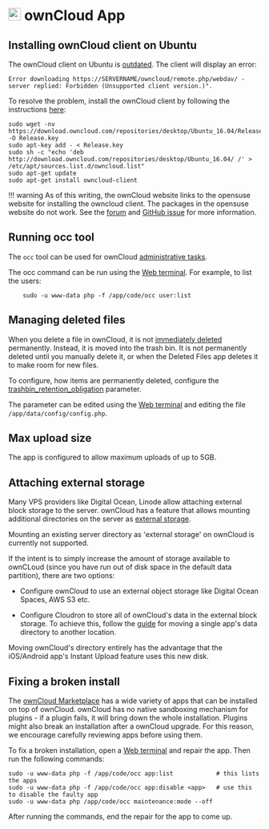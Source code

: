 # <img src="/documentation/img/owncloud-logo.png" width="25px"> ownCloud App

## Installing ownCloud client on Ubuntu

The ownCloud client on Ubuntu is [outdated](https://bugs.launchpad.net/ubuntu/+source/owncloud-client/+bug/1718308).
The client will display an error:
```
Error downloading https://SERVERNAME/owncloud/remote.php/webdav/ - server replied: Forbidden (Unsupported client version.)".
```

To resolve the problem, install the ownCloud client by following the instructions [here](https://download.owncloud.com/repositories/desktop/download/):

```
sudo wget -nv https://download.owncloud.com/repositories/desktop/Ubuntu_16.04/Release.key -O Release.key
sudo apt-key add - < Release.key
sudo sh -c "echo 'deb http://download.owncloud.com/repositories/desktop/Ubuntu_16.04/ /' > /etc/apt/sources.list.d/owncloud.list"
sudo apt-get update
sudo apt-get install owncloud-client
```

!!! warning
    As of this writing, the ownCloud website links to the opensuse website for installing the owncloud client.
    The packages in the opensuse website do not work. See the [forum](https://central.owncloud.org/t/repository-bug-on-ubuntu-16-04/9546/7)
    and [GitHub issue](https://github.com/owncloud/client/issues/6034) for more information.

## Running occ tool

The `occ` tool can be used for ownCloud [administrative tasks](https://doc.owncloud.org/server/9.0/admin_manual/configuration_server/occ_command.html#using-the-occ-command).

The occ command can be run using the [Web terminal](apps/#web-terminal). For example, to list the users:

```
    sudo -u www-data php -f /app/code/occ user:list
```

## Managing deleted files

When you delete a file in ownCloud, it is not [immediately deleted](https://doc.owncloud.org/server/9.0/user_manual/files/deleted_file_management.html) permanently. Instead, it is moved into the trash bin.
It is not permanently deleted until you manually delete it, or when the Deleted Files app deletes it to make room for
new files.

To configure, how items are permanently deleted, configure the [trashbin_retention_obligation](https://doc.owncloud.com/server/9.1/admin_manual/configuration_server/config_sample_php_parameters.html?highlight=trashbin_retention_obligation#deleted-items-trash-bin) parameter.

The parameter can be edited using the [Web terminal](apps/#web-terminal) and editing the file
`/app/data/config/config.php`.

## Max upload size

The app is configured to allow maximum uploads of up to 5GB.

## Attaching external storage

Many VPS providers like Digital Ocean, Linode allow attaching external block storage to the server. ownCloud has a feature
that allows mounting additional directories on the server as [external storage](https://doc.owncloud.org/server/9.0/admin_manual/configuration_files/external_storage_configuration_gui.html).

Mounting an existing server directory as 'external storage' on ownCloud is currently not supported.

If the intent is to simply increase the amount of storage available to ownCLoud (since you have run out of disk
space in the default data partition), there are two options:

* Configure ownCloud to use an external object storage like Digital Ocean Spaces, AWS S3 etc.

* Configure Cloudron to store all of ownCloud's data in the external block storage. To achieve this, follow the
  [guide](server/#moving-a-single-apps-data-directory-to-another-location) for
  moving a single app's data directory to another location.

Moving ownCloud's directory entirely has the advantage that the iOS/Android app's Instant Upload feature uses
this new disk.

## Fixing a broken install

The [ownCloud Marketplace](https://marketplace.owncloud.com/) has a wide variety of apps that can be installed on
top of ownCloud. ownCloud has no native sandboxing mechanism for plugins - if a plugin fails, it will bring
down the whole installation. Plugins might also break an installation after a ownCloud upgrade. For this reason,
we encourage carefully reviewing apps before using them.

To fix a broken installation, open a [Web terminal](apps/#web-terminal) and repair the app. Then run the following
commands:

```
sudo -u www-data php -f /app/code/occ app:list            # this lists the apps
sudo -u www-data php -f /app/code/occ app:disable <app>   # use this to disable the faulty app
sudo -u www-data php /app/code/occ maintenance:mode --off
```

After running the commands, end the repair for the app to come up.

